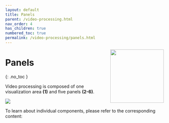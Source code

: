 ```yaml
---
layout: default
title: Panels
parent: /video-processing.html
nav_order: 4
has_children: true
numbered_toc: true
permalink: /video-processing/panels.html
---
```


<img src="../assets/images/logos/logo-video-processing_400px.png" width="170" style="float:right; margin-left: 15px; margin-bottom: 15px;"/>

# Panels
{: .no_toc }

Video processing is composed of one visualization area **(1)** and five panels **(2-6)**.

<a class="plain" href="../assets/images/gui/panel-video-processing.png"><img src="../assets/images/gui/panel-video-processing.png" /></a>

To learn about individual components, please refer to the corresponding content:
